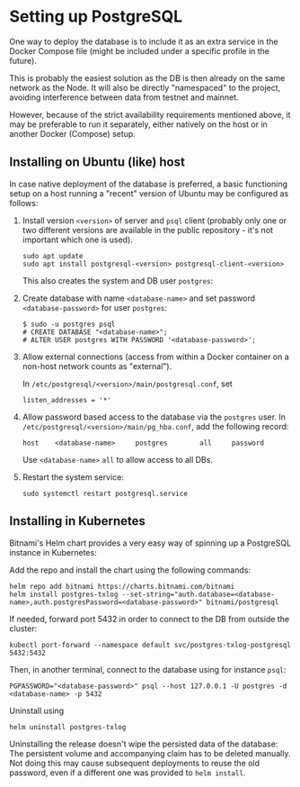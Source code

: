 # Setting up PostgreSQL

One way to deploy the database is to include it as an extra service in the Docker Compose file
(might be included under a specific profile in the future).

This is probably the easiest solution as the DB is then already on the same network as the Node.
It will also be directly "namespaced" to the project, avoiding interference between data from testnet and mainnet.

However, because of the strict availability requirements mentioned above, it may be preferable to run it separately,
either natively on the host or in another Docker (Compose) setup.

## Installing on Ubuntu (like) host

In case native deployment of the database is preferred,
a basic functioning setup on a host running a "recent" version of Ubuntu may be configured as follows:

1. Install version `<version>` of server and `psql` client
   (probably only one or two different versions are available in the public repository -
   it's not important which one is used).
   
   ```shell
   sudo apt update
   sudo apt install postgresql-<version> postgresql-client-<version>
   ```
   
   This also creates the system and DB user `postgres`:

2. Create database with name `<database-name>` and set password `<database-password>` for user `postgres`:
   
   ```shell
   $ sudo -u postgres psql
   # CREATE DATABASE "<database-name>";
   # ALTER USER postgres WITH PASSWORD '<database-password>';
   ```

3. Allow external connections (access from within a Docker container on a non-host network counts as "external").
   
   In `/etc/postgresql/<version>/main/postgresql.conf`, set
   
   ```
   listen_addresses = '*'
   ```

4. Allow password based access to the database via the `postgres` user.
   In `/etc/postgresql/<version>/main/pg_hba.conf`, add the following record:
   
   ```
   host    <database-name>     postgres        all     password
   ```
   
   Use `<database-name>` `all` to allow access to all DBs.

5. Restart the system service:
   
   ```shell
   sudo systemctl restart postgresql.service
   ```

## Installing in Kubernetes

Bitnami's Helm chart provides a very easy way of spinning up a PostgreSQL instance in Kubernetes:

Add the repo and install the chart using the following commands:

```shell
helm repo add bitnami https://charts.bitnami.com/bitnami
helm install postgres-txlog --set-string="auth.database=<database-name>,auth.postgresPassword=<database-password>" bitnami/postgresql
```

If needed, forward port 5432 in order to connect to the DB from outside the cluster:

```shell
kubectl port-forward --namespace default svc/postgres-txlog-postgresql 5432:5432
```

Then, in another terminal, connect to the database using for instance `psql`:

```shell
PGPASSWORD="<database-password>" psql --host 127.0.0.1 -U postgres -d <database-name> -p 5432
```

Uninstall using

```shell
helm uninstall postgres-txlog
```

Uninstalling the release doesn't wipe the persisted data of the database:
The persistent volume and accompanying claim has to be deleted manually.
Not doing this may cause subsequent deployments to reuse the old password,
even if a different one was provided to `helm install`.
